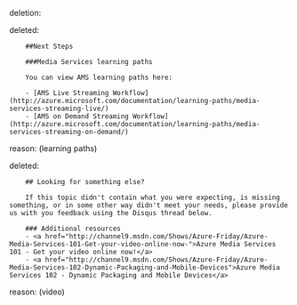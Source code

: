 deletion:

deleted:

		##Next Steps
		
		###Media Services learning paths
		
		You can view AMS learning paths here:
		
		- [AMS Live Streaming Workflow](http://azure.microsoft.com/documentation/learning-paths/media-services-streaming-live/)
		- [AMS on Demand Streaming Workflow](http://azure.microsoft.com/documentation/learning-paths/media-services-streaming-on-demand/)

reason: (learning paths)

deleted:

		## Looking for something else?
		
		If this topic didn't contain what you were expecting, is missing something, or in some other way didn't meet your needs, please provide us with you feedback using the Disqus thread below.
		
		### Additional resources
		- <a href="http://channel9.msdn.com/Shows/Azure-Friday/Azure-Media-Services-101-Get-your-video-online-now-">Azure Media Services 101 - Get your video online now!</a>
		- <a href="http://channel9.msdn.com/Shows/Azure-Friday/Azure-Media-Services-102-Dynamic-Packaging-and-Mobile-Devices">Azure Media Services 102 - Dynamic Packaging and Mobile Devices</a>

reason: (video)

